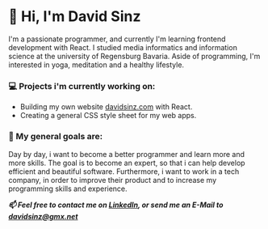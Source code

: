 # 👋 Hi, I'm David Sinz

I'm a passionate programmer, and currently I'm learning frontend development with React. I studied media informatics and information science at the university of Regensburg Bavaria. Aside of programming, I'm interested in yoga, meditation and a healthy lifestyle. 

### 💻 Projects i'm currently working on:

- Building my own website [davidsinz.com](http://davidsinz.com/) with React.
- Creating a general CSS style sheet for my web apps.

### 🎯 My general goals are:

Day by day, i want to become a better programmer and learn more and more skills. The goal is to become an expert, so that i can help develop efficient and beautiful software. Furthermore, i want to work in a tech company, in order to improve their product and to increase my programming skills and experience. 

***📫 Feel free to contact me on [LinkedIn](https://www.linkedin.com/in/david-sinz-492170202/), or send me an E-Mail to [davidsinz@gmx.net](mailto:davidsinz@gmx.net)***


